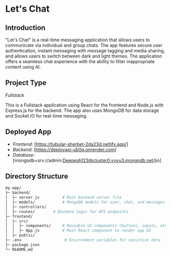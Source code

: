 # Let's Chat

## Introduction
"Let's Chat" is a real-time messaging application that allows users to communicate via individual and group chats. The app features secure user authentication, instant messaging with message tagging and media sharing, and allows users to switch between dark and light themes. The application offers a seamless chat experience with the ability to filter inappropriate content using AI.

## Project Type
*Fullstack*

This is a Fullstack application using React for the frontend and Node.js with Express.js for the backend. The app also uses MongoDB for data storage and Socket.IO for real-time messaging.

## Deployed App
- *Frontend*: [https://tubular-sherbet-2da23d.netlify.app/]
- *Backend*: [https://deployapi-ub0q.onrender.com]
- *Database*: [mongodb+srv://admin:Deepesh123@cluster0.vvyu3.mongodb.net/jio]

## Directory Structure
```bash
my-app/
├─ backend/
│  ├─ server.js          # Main backend server file
│  ├─ models/            # MongoDB models for user, chat, and messages
│  ├─ controllers/
│  ├─ routes/        # Backend logic for API endpoints
├─ frontend/
│  ├─ src/
│  │  ├─ components/     # Reusable UI components (buttons, inputs, etc.)
│  │  ├─ App.js          # Main React component to render app UI
│  ├─ public/
├─ .env                   # Environment variables for sensitive data
├─ package.json         
└─ README.md              